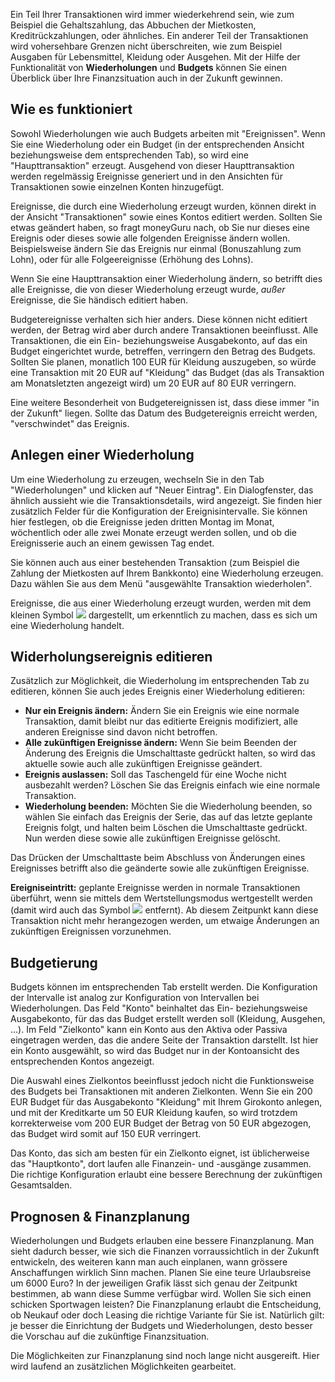 Ein Teil Ihrer Transaktionen wird immer wiederkehrend sein, wie zum Beispiel die Gehaltszahlung, das Abbuchen der Mietkosten, Kreditrückzahlungen, oder ähnliches. Ein anderer Teil der Transaktionen wird vohersehbare Grenzen nicht überschreiten, wie zum Beispiel Ausgaben für Lebensmittel, Kleidung oder Ausgehen. Mit der Hilfe der Funktionalität von **Wiederholungen** und **Budgets** können Sie einen Überblick über Ihre Finanzsituation auch in der Zukunft gewinnen.

Wie es funktioniert
-----

Sowohl Wiederholungen wie auch Budgets arbeiten mit "Ereignissen". Wenn Sie eine Wiederholung oder ein Budget (in der entsprechenden Ansicht beziehungsweise dem entsprechenden Tab), so wird eine "Haupttransaktion" erzeugt. Ausgehend von dieser Haupttransaktion werden regelmässig Ereignisse generiert und in den Ansichten für Transaktionen sowie einzelnen Konten hinzugefügt.

Ereignisse, die durch eine Wiederholung erzeugt wurden, können direkt in der Ansicht "Transaktionen" sowie eines Kontos editiert werden. Sollten Sie etwas geändert haben, so fragt moneyGuru nach, ob Sie nur dieses eine Ereignis oder dieses sowie alle folgenden Ereignisse ändern wollen. Beispielsweise ändern Sie das Ereignis nur einmal (Bonuszahlung zum Lohn), oder für alle Folgeereignisse (Erhöhung des Lohns).

Wenn Sie eine Haupttransaktion einer Wiederholung ändern, so betrifft dies alle Ereignisse, die von dieser Wiederholung erzeugt wurde, *außer* Ereignisse, die Sie händisch editiert haben.

Budgetereignisse verhalten sich hier anders. Diese können nicht editiert werden, der Betrag wird aber durch andere Transaktionen beeinflusst. Alle Transaktionen, die ein Ein- beziehungsweise Ausgabekonto, auf das ein Budget eingerichtet wurde, betreffen, verringern den Betrag des Budgets. Sollten Sie planen, monatlich 100 EUR für Kleidung auszugeben, so würde eine Transaktion mit 20 EUR auf "Kleidung" das Budget (das als Transaktion am Monatsletzten angezeigt wird) um 20 EUR auf 80 EUR verringern.

Eine weitere Besonderheit von Budgetereignissen ist, dass diese immer "in der Zukunft" liegen. Sollte das Datum des Budgetereignis erreicht werden, "verschwindet" das Ereignis.

Anlegen einer Wiederholung
-----

Um eine Wiederholung zu erzeugen, wechseln Sie in den Tab "Wiederholungen" und klicken auf "Neuer Eintrag". Ein Dialogfenster, das ähnlich aussieht wie die Transaktionsdetails, wird angezeigt. Sie finden hier zusätzlich Felder für die Konfiguration der Ereignisintervalle. Sie können hier festlegen, ob die Ereignisse jeden dritten Montag im Monat, wöchentlich oder alle zwei Monate erzeugt werden sollen, und ob die Ereignisserie auch an einem gewissen Tag endet.

Sie können auch aus einer bestehenden Transaktion (zum Beispiel die Zahlung der Mietkosten auf Ihrem Bankkonto) eine Wiederholung erzeugen. Dazu wählen Sie aus dem Menü "ausgewählte Transaktion wiederholen".

Ereignisse, die aus einer Wiederholung erzeugt wurden, werden mit dem kleinen Symbol ![](images/clock.png) dargestellt, um erkenntlich zu machen, dass es sich um eine Wiederholung handelt.

Widerholungsereignis editieren
-----

Zusätzlich zur Möglichkeit, die Wiederholung im entsprechenden Tab zu editieren, können Sie auch jedes Ereignis einer Wiederholung editieren:

* **Nur ein Ereignis ändern:** Ändern Sie ein Ereignis wie eine normale Transaktion, damit bleibt nur das editierte Ereignis modifiziert, alle anderen Ereignisse sind davon nicht betroffen.
* **Alle zukünftigen Ereignisse ändern:** Wenn Sie beim Beenden der Änderung des Ereignis die Umschalttaste gedrückt halten, so wird das aktuelle sowie auch alle zukünftigen Ereignisse geändert.
* **Ereignis auslassen:** Soll das Taschengeld für eine Woche nicht ausbezahlt werden? Löschen Sie das Ereignis einfach wie eine normale Transaktion.
* **Wiederholung beenden:** Möchten Sie die Wiederholung beenden, so wählen Sie einfach das Ereignis der Serie, das auf das letzte geplante Ereignis folgt, und halten beim Löschen die Umschalttaste gedrückt. Nun werden diese sowie alle zukünftigen Ereignisse gelöscht.

Das Drücken der Umschalttaste beim Abschluss von Änderungen eines Ereignisses betrifft also die geänderte sowie alle zukünftigen Ereignisse.

**Ereigniseintritt:** geplante Ereignisse werden in normale Transaktionen überführt, wenn sie mittels dem Wertstellungsmodus wertgestellt werden (damit wird auch das Symbol ![](images/clock.png) entfernt). Ab diesem Zeitpunkt kann diese Transaktion nicht mehr herangezogen werden, um etwaige Änderungen an zukünftigen Ereignissen vorzunehmen.

Budgetierung
-----

Budgets können im entsprechenden Tab erstellt werden. Die Konfiguration der Intervalle ist analog zur Konfiguration von Intervallen bei Wiederholungen. Das Feld "Konto" beinhaltet das Ein- beziehungsweise Ausgabekonto, für das das Budget erstellt werden soll (Kleidung, Ausgehen, ...). Im Feld "Zielkonto" kann ein Konto aus den Aktiva oder Passiva eingetragen werden, das die andere Seite der Transaktion darstellt. Ist hier ein Konto ausgewählt, so wird das Budget nur in der Kontoansicht des entsprechenden Kontos angezeigt.

Die Auswahl eines Zielkontos beeinflusst jedoch nicht die Funktionsweise des Budgets bei Transaktionen mit anderen Zielkonten. Wenn Sie ein 200 EUR Budget für das Ausgabekonto "Kleidung" mit Ihrem Girokonto anlegen, und mit der Kreditkarte um 50 EUR Kleidung kaufen, so wird trotzdem korrekterweise vom 200 EUR Budget der Betrag von 50 EUR abgezogen, das Budget wird somit auf 150 EUR verringert.

Das Konto, das sich am besten für ein Zielkonto eignet, ist üblicherweise das "Hauptkonto", dort laufen alle Finanzein- und -ausgänge zusammen. Die richtige Konfiguration erlaubt eine bessere Berechnung der zukünftigen Gesamtsalden.

Prognosen & Finanzplanung
-----

Wiederholungen und Budgets erlauben eine bessere Finanzplanung. Man sieht dadurch besser, wie sich die Finanzen vorraussichtlich in der Zukunft entwickeln, des weiteren kann man auch einplanen, wann grössere Anschaffungen wirklich Sinn machen. Planen Sie eine teure Urlaubsreise um 6000 Euro? In der jeweiligen Grafik lässt sich genau der Zeitpunkt bestimmen, ab wann diese Summe verfügbar wird. Wollen Sie sich einen schicken Sportwagen leisten? Die Finanzplanung erlaubt die Entscheidung, ob Neukauf oder doch Leasing die richtige Variante für Sie ist. Natürlich gilt: je besser die Einrichtung der Budgets und Wiederholungen, desto besser die Vorschau auf die zukünftige Finanzsituation.

Die Möglichkeiten zur Finanzplanung sind noch lange nicht ausgereift. Hier wird laufend an zusätzlichen Möglichkeiten gearbeitet.
